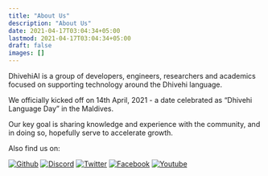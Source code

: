 ```yaml
---
title: "About Us"
description: "About Us"
date: 2021-04-17T03:04:34+05:00
lastmod: 2021-04-17T03:04:34+05:00
draft: false
images: []
---
```

DhivehiAI is a group of developers, engineers, researchers and academics focused on supporting technology around the Dhivehi language.

We officially kicked off on 14th April, 2021 - a date celebrated as “Dhivehi Language Day” in the Maldives.

Our key goal is sharing knowledge and experience with the community, and in doing so, hopefully serve to accelerate growth.

Also find us on:

[![Github](https://img.shields.io/badge/GitHub-100000?style=for-the-badge&logo=github&logoColor=white)](https://github.com/DhivehiAI)
[![Discord](https://img.shields.io/badge/Discord-7289DA?style=for-the-badge&logo=discord&logoColor=white)](https://discord.gg/H54GQF4p)
[![Twitter](https://img.shields.io/badge/Twitter-1DA1F2?style=for-the-badge&logo=twitter&logoColor=white)](https://twitter.com/dhivehiai)
[![Facebook](https://img.shields.io/badge/Facebook-1877F2?style=for-the-badge&logo=facebook&logoColor=white)](https://facebook.com/DhivehiAI)
[![Youtube](https://img.shields.io/badge/YouTube-FF0000?style=for-the-badge&logo=youtube&logoColor=white)](https://www.youtube.com/channel/UCSEYqQ1z6AzZGJqFhUK2GJg)

